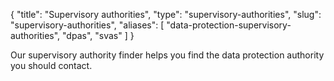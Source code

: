 {
    "title": "Supervisory authorities",
    "type": "supervisory-authorities",
    "slug": "supervisory-authorities",
    "aliases": [
    	"data-protection-supervisory-authorities",
    	"dpas",
    	"svas"
    ]
}

Our supervisory authority finder helps you find the data protection authority you should contact.

<div class="sva-finder"></div>
